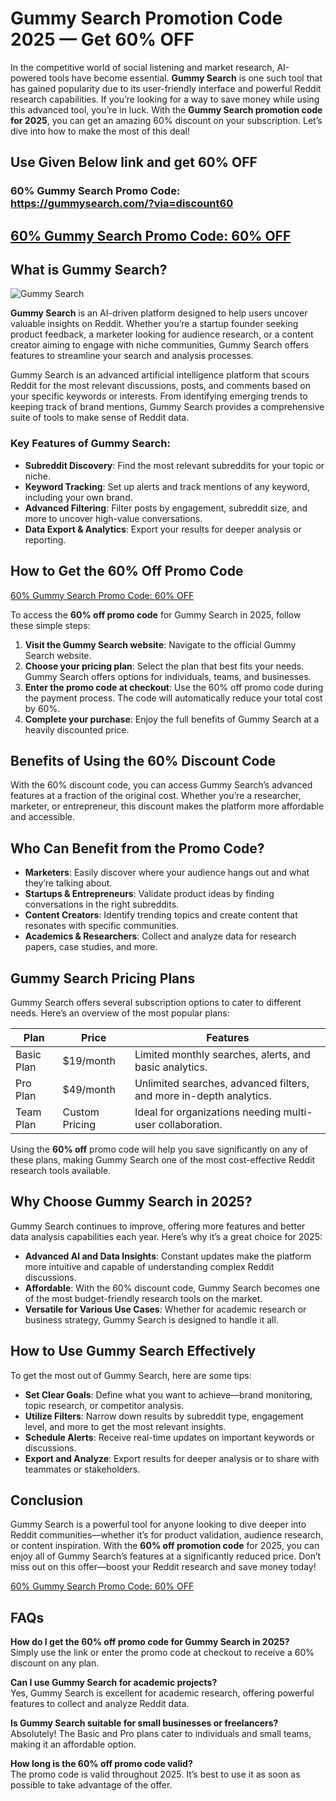 # Gummy Search Promotion Code 2025 — Get 60% OFF

In the competitive world of social listening and market research, AI-powered tools have become essential. **Gummy Search** is one such tool that has gained popularity due to its user-friendly interface and powerful Reddit research capabilities. If you’re looking for a way to save money while using this advanced tool, you’re in luck. With the **Gummy Search promotion code for 2025**, you can get an amazing 60% discount on your subscription. Let’s dive into how to make the most of this deal!

## Use Given Below link and get 60% OFF

### 60% Gummy Search Promo Code: https://gummysearch.com/?via=discount60

## [60% Gummy Search Promo Code: 60% OFF](https://gummysearch.com/?via=discount60)

## What is Gummy Search?

![Gummy Search](https://gummysearch.com/static/social-share-image-5557651f4c83cad77842de56d8963bb6.png)

**Gummy Search** is an AI-driven platform designed to help users uncover valuable insights on Reddit. Whether you’re a startup founder seeking product feedback, a marketer looking for audience research, or a content creator aiming to engage with niche communities, Gummy Search offers features to streamline your search and analysis processes.

Gummy Search is an advanced artificial intelligence platform that scours Reddit for the most relevant discussions, posts, and comments based on your specific keywords or interests. From identifying emerging trends to keeping track of brand mentions, Gummy Search provides a comprehensive suite of tools to make sense of Reddit data.

### Key Features of Gummy Search:
- **Subreddit Discovery**: Find the most relevant subreddits for your topic or niche.
- **Keyword Tracking**: Set up alerts and track mentions of any keyword, including your own brand.
- **Advanced Filtering**: Filter posts by engagement, subreddit size, and more to uncover high-value conversations.
- **Data Export & Analytics**: Export your results for deeper analysis or reporting.

## How to Get the 60% Off Promo Code

[60% Gummy Search Promo Code: 60% OFF](https://gummysearch.com/?via=discount60)

To access the **60% off promo code** for Gummy Search in 2025, follow these simple steps:

1. **Visit the Gummy Search website**: Navigate to the official Gummy Search website.  
2. **Choose your pricing plan**: Select the plan that best fits your needs. Gummy Search offers options for individuals, teams, and businesses.  
3. **Enter the promo code at checkout**: Use the 60% off promo code during the payment process. The code will automatically reduce your total cost by 60%.  
4. **Complete your purchase**: Enjoy the full benefits of Gummy Search at a heavily discounted price.

## Benefits of Using the 60% Discount Code

With the 60% discount code, you can access Gummy Search’s advanced features at a fraction of the original cost. Whether you’re a researcher, marketer, or entrepreneur, this discount makes the platform more affordable and accessible.

## Who Can Benefit from the Promo Code?

- **Marketers**: Easily discover where your audience hangs out and what they’re talking about.  
- **Startups & Entrepreneurs**: Validate product ideas by finding conversations in the right subreddits.  
- **Content Creators**: Identify trending topics and create content that resonates with specific communities.  
- **Academics & Researchers**: Collect and analyze data for research papers, case studies, and more.

## Gummy Search Pricing Plans

Gummy Search offers several subscription options to cater to different needs. Here’s an overview of the most popular plans:

| Plan         | Price              | Features                                                          |
|--------------|--------------------|-------------------------------------------------------------------|
| Basic Plan   | $19/month         | Limited monthly searches, alerts, and basic analytics.           |
| Pro Plan     | $49/month         | Unlimited searches, advanced filters, and more in-depth analytics.|
| Team Plan    | Custom Pricing    | Ideal for organizations needing multi-user collaboration.         |

Using the **60% off** promo code will help you save significantly on any of these plans, making Gummy Search one of the most cost-effective Reddit research tools available.

## Why Choose Gummy Search in 2025?

Gummy Search continues to improve, offering more features and better data analysis capabilities each year. Here’s why it’s a great choice for 2025:

- **Advanced AI and Data Insights**: Constant updates make the platform more intuitive and capable of understanding complex Reddit discussions.  
- **Affordable**: With the 60% discount code, Gummy Search becomes one of the most budget-friendly research tools on the market.  
- **Versatile for Various Use Cases**: Whether for academic research or business strategy, Gummy Search is designed to handle it all.

## How to Use Gummy Search Effectively

To get the most out of Gummy Search, here are some tips:

- **Set Clear Goals**: Define what you want to achieve—brand monitoring, topic research, or competitor analysis.  
- **Utilize Filters**: Narrow down results by subreddit type, engagement level, and more to get the most relevant insights.  
- **Schedule Alerts**: Receive real-time updates on important keywords or discussions.  
- **Export and Analyze**: Export results for deeper analysis or to share with teammates or stakeholders.

## Conclusion

Gummy Search is a powerful tool for anyone looking to dive deeper into Reddit communities—whether it’s for product validation, audience research, or content inspiration. With the **60% off promotion code** for 2025, you can enjoy all of Gummy Search’s features at a significantly reduced price. Don’t miss out on this offer—boost your Reddit research and save money today!

[60% Gummy Search Promo Code: 60% OFF](https://gummysearch.com/?via=discount60)

## FAQs

**How do I get the 60% off promo code for Gummy Search in 2025?**  
Simply use the link or enter the promo code at checkout to receive a 60% discount on any plan.

**Can I use Gummy Search for academic projects?**  
Yes, Gummy Search is excellent for academic research, offering powerful features to collect and analyze Reddit data.

**Is Gummy Search suitable for small businesses or freelancers?**  
Absolutely! The Basic and Pro plans cater to individuals and small teams, making it an affordable option.

**How long is the 60% off promo code valid?**  
The promo code is valid throughout 2025. It’s best to use it as soon as possible to take advantage of the offer.
